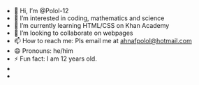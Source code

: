 - 👋 Hi, I’m @Polol-12
- 👀 I’m interested in coding, mathematics and science
- 🌱 I’m currently learning HTML/CSS on Khan Academy
- 💞️ I’m looking to collaborate on webpages
- 📫 How to reach me: Pls email me at ahnafpolol@hotmail.com
- 😄 Pronouns: he/him
- ⚡ Fun fact: I am 12 years old.
-
- <!---
Polol-12/Polol-12 is a ✨ special ✨ repository because its `README.md` (this file) appears on your GitHub profile.
You can click the Preview link to take a look at your changes.
--->
